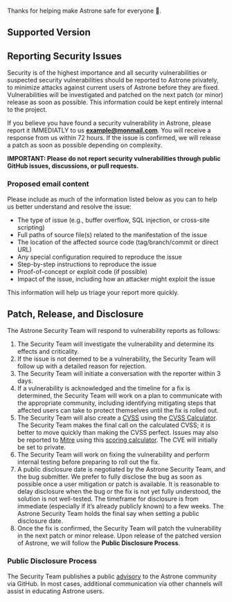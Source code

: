Thanks for helping make Astrone safe for everyone 💙.

## Supported Version

## Reporting Security Issues

Security is of the highest importance and all security vulnerabilities or suspected security vulnerabilities should be reported to Astrone privately,
to minimize attacks against current users of Astrone before they are fixed. Vulnerabilities will be investigated and patched on the next patch (or minor)
release as soon as possible. This information could be kept entirely internal to the project.

If you believe you have found a security vulnerability in Astrone, please report it IMMEDIATLY to us **[example@monmail.com](mailto:example@monmail.com)**.
You will receive a response from us within 72 hours. If the issue is confirmed, we will release a patch as soon as possible depending on complexity.

**IMPORTANT: Please do not report security vulnerabilities through public GitHub issues, discussions, or pull requests.**

### Proposed email content

Please include as much of the information listed below as you can to help us better understand and resolve the issue:

- The type of issue (e.g., buffer overflow, SQL injection, or cross-site scripting)
- Full paths of source file(s) related to the manifestation of the issue
- The location of the affected source code (tag/branch/commit or direct URL)
- Any special configuration required to reproduce the issue
- Step-by-step instructions to reproduce the issue
- Proof-of-concept or exploit code (if possible)
- Impact of the issue, including how an attacker might exploit the issue

This information will help us triage your report more quickly.

## Patch, Release, and Disclosure

The Astrone Security Team will respond to vulnerability reports as follows:

1.  The Security Team will investigate the vulnerability and determine its effects and criticality.
2.  If the issue is not deemed to be a vulnerability, the Security Team will follow up with a detailed reason for rejection.
3.  The Security Team will initiate a conversation with the reporter within 3 days.
4.  If a vulnerability is acknowledged and the timeline for a fix is determined, the Security Team will work on a plan to communicate with the appropriate community, including identifying mitigating steps that affected users can take to protect themselves until the fix is rolled out.
5.  The Security Team will also create a [CVSS](https://www.first.org/cvss/specification-document) using the [CVSS Calculator](https://www.first.org/cvss/calculator/3.0). The Security Team makes the final call on the calculated CVSS; it is better to move quickly than making the CVSS perfect. Issues may also be reported to [Mitre](https://cve.mitre.org/) using this [scoring calculator](https://nvd.nist.gov/vuln-metrics/cvss/v3-calculator). The CVE will initially be set to private.
6.  The Security Team will work on fixing the vulnerability and perform internal testing before preparing to roll out the fix.
7.  A public disclosure date is negotiated by the Astrone Security Team, and the bug submitter. We prefer to fully disclose the bug as soon as possible once a user mitigation or patch is available. It is reasonable to delay disclosure when the bug or the fix is not yet fully understood, the solution is not well-tested. The timeframe for disclosure is from immediate (especially if it’s already publicly known) to a few weeks. The Astrone Security Team holds the final say when setting a public disclosure date.
8.  Once the fix is confirmed, the Security Team will patch the vulnerability in the next patch or minor release. Upon release of the patched version of Astrone, we will follow the **Public Disclosure Process**.

### Public Disclosure Process

The Security Team publishes a public [advisory](https://github.com/jerboas86/astrone-feedback/security/advisories) to the Astrone community via GitHub. In most cases, additional communication via other channels will assist in educating Astrone users.
